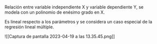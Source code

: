 Relación entre variable independiente X y variable dependiente Y, se modela con un polinomio de enésimo grado en X.

Es lineal respecto a los parámetros y se considera un caso especial de la regresión lineal múltiple.

![[Captura de pantalla 2023-04-19 a las 13.35.45.png]]

